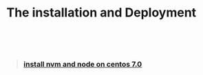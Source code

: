 # The installation and Deployment

<br/>
<br/>
<br/>

>### [install nvm and node on centos 7.0](https://doitlee911.github.io/believelee/computer/installanddeploy/nvm%26node%20on%20centos7.md)
